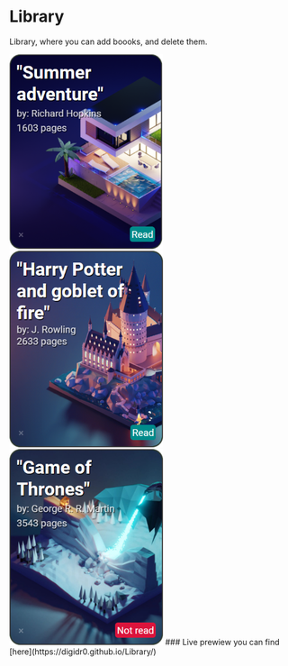 # Library
Library, where you can add boooks, and delete them.
 
<img src="/img/ref1.png" width="273"/>
 <img src="/img/ref2.png" width="273"/>
 <img src="/img/ref3.png" width="273"/>
### Live prewiew you can find [here](https://digidr0.github.io/Library/)
